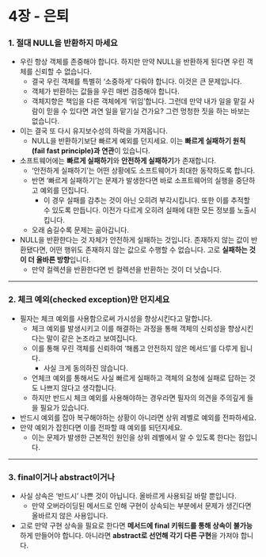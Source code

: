 # 4장 - 은퇴

### 1. 절대 NULL을 반환하지 마세요

- 우린 항상 객체를 존중해야 합니다. 하지만 만약 NULL을 반환하게 된다면 우린 객체를 신뢰할 수 없습니다.
    - 결국 우린 객체를 특별히 ‘소중하게’ 다뤄야 합니다. 이것은 큰 문제입니다.
    - 객체가 반환하는 값들을 우린 매번 검증해야 합니다.
    - 객체지향은 책임을 다른 객체에게 ‘위임’합니다. 그런데 만약 내가 일을 맡길 사람이 믿을 수 있다면 과연 일을 맡기실 건가요? 그런 멍청한 짓을 하는 바보는 없습니다.
- 이는 결국 또 다시 유지보수성의 하락을 가져옵니다.
    - NULL을 반환하기보단 빠르게 예외를 던지세요. 이는 **빠르게 실패하기 원칙(fail fast principle)과 연관**이 있습니다.
- 소프트웨어에는 **빠르게 실패하기**와 **안전하게 실패하기**가 존재합니다.
    - ‘안전하게 실패하기’는 어떤 상황에도 소프트웨어가 최대한 동작하도록 합니다.
    - 반면 ‘빠르게 실패하기’는 문제가 발생한다면 바로 소프트웨어의 실행을 중단하고 예외를 던집니다.
        - 이 경우 실패를 감추는 것이 아닌 오히려 부각시킵니다. 또한 이를 추적할 수 있도록 만듭니다. 이전가 다르게 오히려 실패에 대한 모든 정보를 노출시킵니다.
    - 오래 숨길수록 문제는 곪아갑니다.
- NULL을 반환한다는 것 자체가 안전하게 실패하는 것입니다. 존재하지 않는 값이 반환됐다면, 어떤 행위도 존재하지 않는 값으로 수행할 수 없습니다. 고로 **실패하는 것이 더 올바른 방향**입니다.
    - 만약 컬렉션을 반환한다면 빈 컬렉션을 반환하는 것이 더 낫습니다.

---

### 2. 체크 예외(checked exception)만 던지세요

- 필자는 체크 예외를 사용함으로써 가시성을 향상시킨다고 말합니다.
    - 체크 예외를 발생시키고 이를 해결하는 과정을 통해 객체의 신뢰성을 향상시킨다는 말이 같은 논조라고 보여집니다.
    - 이를 통해 우린 객체를 신뢰하여 ‘해롭고 안전하지 않은 메서드’를 다루게 됩니다.
        - 사실 크게 동의하진 않습니다.
    - 언체크 예외를 통해서도 사실 빠르게 실패하고 객체의 요청에 실패로 답하는 것도 나쁘지 않다고 생각합니다.
    - 하지만 반드시 체크 예외를 사용해야하는 경우라면 필자의 의견을 주의깊게 들을 필요가 있습니다.
- 반드시 예외를 잡아 복구해야하는 상황이 아니라면 상위 레벨로 예외를 전파하세요.
- 만약 예외가 잡힌다면 이를 전파할 때 예외를 되던지세요.
    - 이는 문제가 발생한 근본적인 원인을 상위 레벨에서 알 수 있도록 한다는 점입니다.

---

### 3. final이거나 abstract이거나

- 사실 상속은 ‘반드시’ 나쁜 것이 아닙니다. 올바르게 사용되길 바랄 뿐입니다.
    - 만약 오버라이딩된 메서드로 인해 구현이 상속되는 부분에서 문제가 생긴다면 올바르지 않은 사용입니다.
- 고로 만약 구현 상속을 필요로 한다면 **메서드에 final 키워드를 통해 상속이 불가능**하게 만들어야 합니다. 아니라면 **abstract로 선언해 각기 다른 구현**을 가져야 합니다.